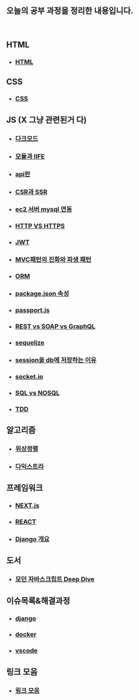 ## 오늘의 공부 과정을 정리한 내용입니다.
<br>

## HTML
- ### [HTML](./HTML/README.MD)

## CSS
- ### [CSS](./CSS/README.MD)

## JS (X 그냥 관련된거 다)
- ### [다크모드](JS/다크모드/README.MD)
- ### [모듈과 IIFE](JS/모듈과%20IIFE/README.MD)
- ### [api란](JS/api란/README.MD)
- ### [CSR과 SSR](JS/CSR과%20SSR/README.MD)
- ### [ec2 서버 mysql 연동](JS/ec2%20서버%20mysql%20연동/readme.md)
- ### [HTTP VS HTTPS](JS/HTTP%20VS%20HTTPS/README.MD)
- ### [JWT](JS/JWT/README.MD)
- ### [MVC패턴의 진화와 파생 패턴](JS/MVC패턴의%20진화와%20파생%20패턴/README.MD)
- ### [ORM](JS/ORM/README.MD)
- ### [package.json 속성](JS/package.json%20속성/README.MD)
- ### [passport.js](JS/passport.js/README.MD)
- ### [REST vs SOAP vs GraphQL](JS/REST%20vs%20SOAP%20vs%20GraphQL/README.MD)
- ### [sequelize](JS/sequelize/README.MD)
- ### [session을 db에 저장하는 이유](JS/session을%20db에%20저장하는%20이유/readme.md)
- ### [socket.io](JS/socket.io/README.MD)
- ### [SQL vs NOSQL](JS/SQL%20vs%20NOSQL/README.MD)
- ### [TDD](JS/TDD/README.MD)

## 알고리즘
- ### [위상정렬](알고리즘/위상정렬/README.MD)
- ### [다익스트라](알고리즘/다익스트라/README.MD)

## 프레임워크
- ### [NEXT.js](/프레임워크/NEXT.js/READEME.MD)
- ### [REACT](/프레임워크/React/README.MD)
- ### [Django 개요](/프레임워크/Django/장고_개요/README.MD)

## 도서
- ### [모던 자바스크립트 Deep Dive](./Book_Review/ModernJS_DeepDive/README.MD)

## 이슈목록&해결과정
- ### [django](/이슈목록&해결과정/django/README.MD)
- ### [docker](/이슈목록&해결과정/docker/README.MD)
- ### [vscode](/이슈목록&해결과정/vscode/README.MD)

## 링크 모음
- ### [링크 모음](/링크%20모음/README.MD)